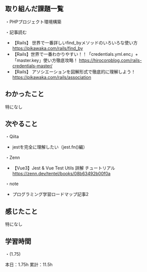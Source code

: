 
## 取り組んだ課題一覧
・PHPプロジェクト環境構築

・記事読む
- 【Rails】 世界で一番詳しいfind_byメソッドのいろいろな使い方
https://pikawaka.com/rails/find_by
- 【Rails】世界で一番わかりやすい！！「credentials.yml.enc」+「master.key」使い方徹底攻略！
https://hirocorpblog.com/rails-credentials-master/
- 【Rails】 アソシエーションを図解形式で徹底的に理解しよう！
https://pikawaka.com/rails/association

## わかったこと
特になし

## 次やること
・Qiita
- jestを完全に理解したい（jest.fn()編）

・Zenn
- 【Vue3】Jest & Vue Test Utils 詳解 チュートリアル  
https://zenn.dev/tentel/books/08b63492b00f0a

・note  
- プログラミング学習ロードマップ記事2

## 感じたこと
特になし

## 学習時間
・(1.75)  

本日：1.75h 
累計：11.5h
